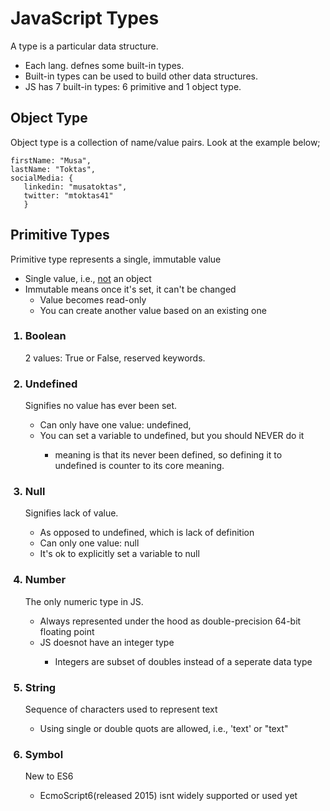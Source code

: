 # JavaScript Types
A type is a particular data structure.
- Each lang. defnes some built-in types.
- Built-in types can be used to build other data structures.
- JS has 7 built-in types: 6 primitive and 1 object type.

## Object Type  
Object type is a collection of name/value pairs. Look at the example below;
```
firstName: "Musa",
lastName: "Toktas",
socialMedia: {
   linkedin: "musatoktas",
   twitter: "mtoktas41"
   }
```

## Primitive Types
Primitive type represents a single, immutable value
- Single value, i.e., <u>not</u> an object
- Immutable means once it's set, it can't be changed
  * Value becomes read-only
  * You can create another value based on an existing one
  
<ol><h3><li>Boolean</li></h3>
2 values: True or False, reserved keywords.

<h3><li>Undefined</li></h3>
Signifies no value has ever been set.
<ul>
<li> Can only have one value: undefined,</li>
<li> You can set a variable to undefined, but you should NEVER do it</li>
  <ul>
   <li> meaning is that its never been defined, so defining it to undefined is counter to its core meaning.</li>
  </ul>
</ul>  

<h3><li>Null</li></h3>
Signifies lack of value.
<ul>
<li> As opposed to undefined, which is lack of definition</li>
<li> Can only one value: null</li>
<li> It's ok to explicitly set a variable to null</li>
</ul>

<h3><li>Number</li></h3>
The only numeric type in JS.
<ul>
<li> Always represented under the hood as double-precision 64-bit floating point</li>
<li> JS doesnot have an integer type</li>
<ul><li>Integers are subset of doubles instead of a seperate data type</li></ul>
</ul>

<h3><li>String</li></h3>
Sequence of characters used to represent text
<ul><li>Using single or double quots are allowed, i.e., 'text' or "text"</li></ul>

<h3><li>Symbol</li></h3>
New to ES6
<ul><li>EcmoScript6(released 2015) isnt widely supported or used yet</li></ul>
